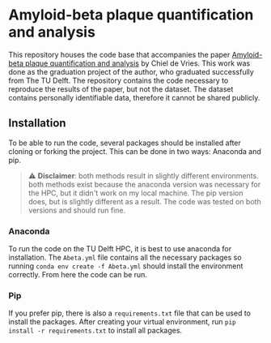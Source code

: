 # Amyloid-beta plaque quantification and analysis
This repository houses the code base that accompanies the paper [Amyloid-beta plaque quantification and analysis](https://repository.tudelft.nl/islandora/object/uuid:7b67aaa9-41a5-4bc3-b987-68f34ed145d9?collection=education) by Chiel de Vries. This work was done as the graduation project of the author, who graduated successfully from The TU Delft. The repository contains the code necessary to reproduce the results of the paper, but not the dataset. The dataset contains personally identifiable data, therefore it cannot be shared publicly. 

## Installation
To be able to run the code, several packages should be installed after cloning or forking the project. This can be done in two ways: Anaconda and pip.
> :warning: **Disclaimer**: both methods result in slightly different environments. both methods exist because the anaconda version was necessary for the HPC, but it didn't work on my local machine. The pip version does, but is slightly different as a result. The code was tested on both versions and should run fine.

### Anaconda 
To run the code on the TU Delft HPC, it is best to use anaconda for installation. The `Abeta.yml` file contains all the necessary packages so running `conda env create -f Abeta.yml` should install the environment correctly. From here the code can be run.

### Pip
If you prefer pip, there is also a `requirements.txt` file that can be used to install the packages. After creating your virtual environment, run `pip install -r requirements.txt` to install all packages. 

